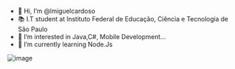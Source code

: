 - 👋 Hi, I’m @lmiguelcardoso
- 📚 I.T student at Instituto Federal de Educação, Ciência e Tecnologia de São Paulo
- 👀 I’m interested in Java,C#, Mobile Development...
- 🌱 I’m currently learning Node.Js

![image](https://user-images.githubusercontent.com/94724021/207202030-d2c284d9-89d6-42df-872b-3de93f74aec9.png)



